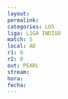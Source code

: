 ```yaml
---
layout: 
permalink: 
categories: LO5
liga: LIGA INDIGO
match: 5
local: AD
r1: 0
r2: 0
out: PEARL
stream: 
hora: 
fecha:
---
```

